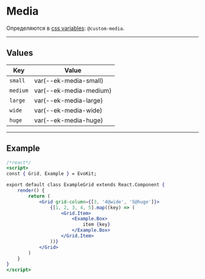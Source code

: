 [variables]: /base/variables.md

# Media

Определяются в [css variables][variables]: `@custom-media`.

---

## Values

|    Key     |  Value                 |
|------------|------------------------|
| `small`    | var(--ek-media-small)  |
| `medium`   | var(--ek-media-medium) |
| `large`    | var(--ek-media-large)  |
| `wide`     | var(--ek-media-wide)   |
| `huge`     | var(--ek-media-huge)   |

---

## Example

```jsx
/*react*/
<script>
const { Grid, Example } = EvoKit;

export default class ExampleGrid extends React.Component {
    render() {
        return (
            <Grid grid-column={[3, '4@wide', '5@huge']}>
                {[1, 2, 3, 4, 5].map((key) => (
                    <Grid.Item>
                        <Example.Box>
                            item {key}
                        </Example.Box>
                    </Grid.Item>
                ))}
            </Grid>
        )
    }
}
</script>
```

